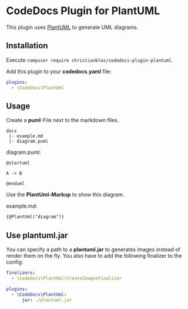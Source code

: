 # CodeDocs Plugin for PlantUML

This plugin uses [PlantUML](http://plantuml.com/) to generate UML diagrams.

## Installation

Execute `composer require christianblos/codedocs-plugin-plantuml`.

Add this plugin to your **codedocs.yaml** file:

```yaml
plugins:
  - \CodeDocs\PlantUml
```

## Usage

Create a **puml**-File next to the markdown files.

```
docs
 |- example.md
 |- diagram.puml
```

diagram.puml:

```
@startuml

A -> B

@enduml
```


Use the **PlantUml-Markup** to show this diagram.

example.md:

```md
{@PlantUml("diagram")}
```

## Use plantuml.jar

You can specify a path to a **plantuml.jar** to generates images instead of render them on the fly.
You also have to add the following finalizer to the config:

```yaml
finalizers:
  - \CodeDocs\PlantUml\CreateImagesFinalizer

plugins:
  - \CodeDocs\PlantUml:
      jar: ./plantuml.jar
```
